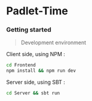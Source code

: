 # Padlet-Time

### Getting started

> Development environment

Client side, using NPM :

```bash
cd Frontend
npm install && npm run dev
```

Server side, using SBT :

```bash
cd Server && sbt run
```